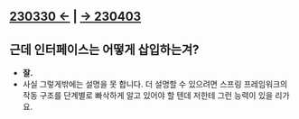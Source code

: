 ﻿## [230330 ←](/230130-_Spring/230330/) | [→ 230403](/230130-_Spring/230403/)

## 근데 인터페이스는 어떻게 삽입하는겨?

- **잘.**
- 사실 그렇게밖에는 설명을 못 합니다. 더 설명할 수 있으려면 스프링 프레임워크의 작동 구조를 단계별로 빠삭하게 알고 있어야 할 텐데 저한테 그런 능력이 있을 리가요.
